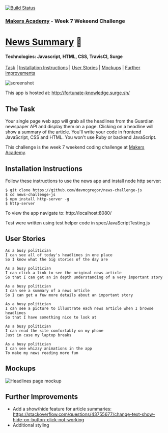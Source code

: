 [![Build Status](https://travis-ci.org/davmcgregor/news-summary-challenge.svg?branch=master)](https://travis-ci.org/davmcgregor/news-summary-challenge)

### [Makers Academy](http://www.makersacademy.com) - Week 7 Wekeend Challenge 

# [News Summary](http://fortunate-knowledge.surge.sh/) 📰

#### Technologies: Javascript, HTML, CSS, TravisCI, Surge

[Task](#Task) |  [Installation Instructions](#Installation) | [User Stories](#User_Stories) | [Mockups](#Mockups) | [Further improvements](#Further_Improvements)

![screenshot](screenshot.jpg)

This app is hosted at: http://fortunate-knowledge.surge.sh/

## <a name="Task">The Task</a>

Your single page web app will grab all the headlines from the Guardian newspaper API and display them on a page. Clicking on a headline will show a summary of the article. You'll write your code in frontend JavaScript, CSS and HTML. You won't use Ruby or backend JavaScript.

This challenge is the week 7 weekend coding challenge at [Makers Academy](https://github.com/makersacademy).

## <a name="Installation">Installation Instructions</a>

Follow these instructions to use the news app and install node http server:

```
$ git clone https://github.com/davmcgregor/news-challenge-js
$ cd news-challenge-js
$ npm install http-server -g
$ http-server
```
To view the app navigate to: http://localhost:8080/

Test were written using test helper code in spec/JavaScriptTesting.js

## <a name="User_Stories">User Stories</a>

```
As a busy politician
I can see all of today's headlines in one place
So I know what the big stories of the day are
```
```
As a busy politician
I can click a link to see the original news article
So that I can get an in depth understanding of a very important story
```
```
As a busy politician
I can see a summary of a news article
So I can get a few more details about an important story
```
```
As a busy politician
I can see a picture to illustrate each news article when I browse headlines
So that I have something nice to look at
```
```
As a busy politician
I can read the site comfortably on my phone
Just in case my laptop breaks
```
```
As a busy politician
I can see whizzy animations in the app
To make my news reading more fun
```

## <a name="Mockups">Mockups</a>

![Headlines page mockup](/images/news-summary-project-headlines-page-mockup.png)

## <a name="Further_Improvements">Further Improvements</a>

* Add a show/hide feature for article summaries: https://stackoverflow.com/questions/43755677/change-text-show-hide-on-button-click-not-working
* Additional styling